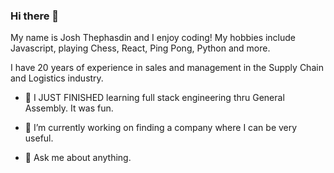 ### Hi there 👋

My name is Josh Thephasdin and I enjoy coding! My hobbies include Javascript, playing Chess, React, Ping Pong, Python and more. 

I have 20 years of experience in sales and management in the Supply Chain and Logistics industry.

- 🌱 I JUST FINISHED learning full stack engineering thru General Assembly. It was fun.

- 🔭 I’m currently working on finding a company where I can be very useful.

- 💬 Ask me about anything. 

